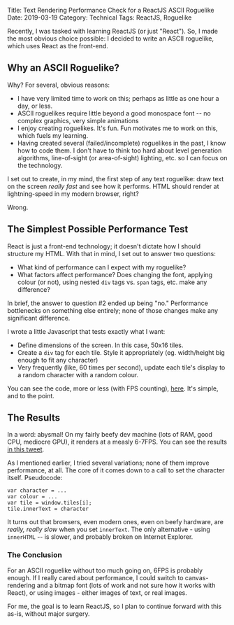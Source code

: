 Title: Text Rendering Performance Check for a ReactJS ASCII Roguelike
Date: 2019-03-19
Category: Technical
Tags: ReactJS, Roguelike

Recently, I was tasked with learning ReactJS (or just "React"). So, I made the most obvious choice possible: I decided to write an ASCII roguelike, which uses React as the front-end.

## Why an ASCII Roguelike?

Why? For several, obvious reasons:

- I have very limited time to work on this; perhaps as little as one hour a day, or less.
- ASCII roguelikes require little beyond a good monospace font -- no complex graphics, very simple animations
- I enjoy creating roguelikes. It's fun. Fun motivates me to work on this, which fuels my learning.
- Having created several (failed/incomplete) roguelikes in the past, I know how to code them. I don't have to think too hard about level generation algorithms, line-of-sight (or area-of-sight) lighting, etc. so I can focus on the technology.

I set out to create, in my mind, the first step of any text roguelike: draw text on the screen *really fast* and see how it performs. HTML should render at lightning-speed in my modern browser, right?

Wrong.

## The Simplest Possible Performance Test

React is just a front-end technology; it doesn't dictate how I should structure my HTML. With that in mind, I set out to answer two questions:

- What kind of performance can I expect with my roguelike?
- What factors affect performance? Does changing the font, applying colour (or not), using nested `div` tags vs. `span` tags, etc. make any difference?

In brief, the answer to question #2 ended up being "no." Performance bottlenecks on something else entirely; none of those changes make any significant difference.

I wrote a little Javascript that tests exactly what I want:

- Define dimensions of the screen. In this case, 50x16 tiles.
- Create a `div` tag for each tile. Style it appropriately (eg. width/height big enough to fit any character)
- Very frequently (like, 60 times per second), update each tile's display to a random character with a random colour.

You can see the code, more or less (with FPS counting),  [here](https://github.com/nightblade9/space-marine-junaid/blob/master/prototypes/1-dom-performance/index.html).  It's simple, and to the point.

## The Results

In a word: abysmal! On my fairly beefy dev machine (lots of RAM, good CPU, mediocre GPU), it renders at a measly 6-7FPS. You can see the results [in this tweet](https://twitter.com/nightblade99/status/1098278413935280128).

As I mentioned earlier, I tried several variations; none of them improve performance, at all. The core of it comes down to a call to set the character itself. Pseudocode:

```
var character = ...
var colour = ...
var tile = window.tiles[i];
tile.innerText = character
```

It turns out that browsers, even modern ones, even on beefy hardware, are *really, really slow* when you set `innerText`. The only alternative - using `innerHTML` -- is slower, and probably broken on Internet Explorer.

### The Conclusion

For an ASCII roguelike without too much going on, 6FPS is probably enough. If I really cared about performance, I could switch to canvas-rendering and a bitmap font (lots of work and not sure how it works with React), or using images - either images of text, or real images.

For me, the goal is to learn ReactJS, so I plan to continue forward with this as-is, without major surgery.
